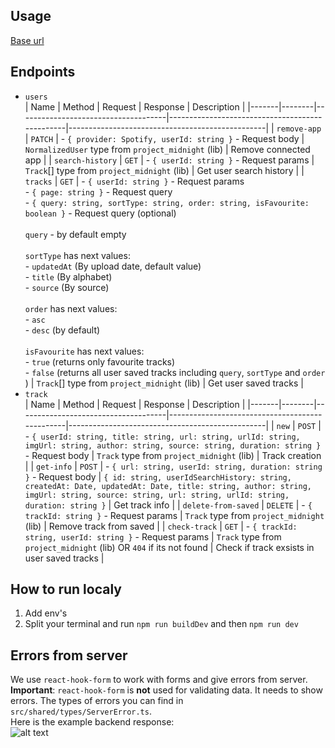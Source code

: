 ## Usage

[Base url](https://project-midnight-backend.onrender.com/)

## Endpoints

- `users`
  <br>
  | Name | Method | Request | Response | Description |
  |-------|--------|-------------------------------------|------------------------------------------------|-------------------------------------------------|
  | `remove-app` | `PATCH` | - `{ provider: Spotify, userId: string }` - Request body | `NormalizedUser` type from `project_midnight` (lib) | Remove connected app |
  | `search-history` | `GET` | - `{ userId: string }` - Request params | `Track`[] type from `project_midnight` (lib) | Get user search history |
  | `tracks` | `GET` | - `{ userId: string }` - Request params <br> - `{ page: string }` - Request query <br> - `{ query: string, sortType: string, order: string, isFavourite: boolean }` - Request query (optional) <br><br> `query` - by default empty <br><br> `sortType` has next values: <br> - `updatedAt` (By upload date, default value) <br> - `title` (By alphabet) <br> - `source` (By source) <br><br> `order` has next values: <br> - `asc` <br> - `desc` (by default) <br><br> `isFavourite` has next values: <br> - `true` (returns only favourite tracks) <br> - `false` (returns all user saved tracks including `query`, `sortType` and `order` ) | `Track`[] type from `project_midnight` (lib) | Get user saved tracks |
- `track`
  <br>
  | Name | Method | Request | Response | Description |
  |-------|--------|-------------------------------------|------------------------------------------------|-------------------------------------------------|
  | `new` | `POST` | - `{ userId: string, title: string, url: string, urlId: string, imgUrl: string, author: string, source: string, duration: string }` - Request body | `Track` type from `project_midnight` (lib) | Track creation |
  | `get-info` | `POST` | - `{ url: string, userId: string, duration: string }` - Request body | `{ id: string, userIdSearchHistory: string, createdAt: Date, updatedAt: Date, title: string, author: string, imgUrl: string, source: string, url: string, urlId: string, duration: string }` | Get track info |
  | `delete-from-saved` | `DELETE` | - `{ trackId: string }` - Request params | `Track` type from `project_midnight` (lib) | Remove track from saved |
  | `check-track` | `GET` | - `{ trackId: string, userId: string }` - Request params | `Track` type from `project_midnight` (lib) OR `404` if its not found | Check if track exsists in user saved tracks |

## How to run localy

1. Add env's
2. Split your terminal and run `npm run buildDev` and then `npm run dev`

## Errors from server

We use `react-hook-form` to work with forms and give errors from server.
<br>
**Important**: `react-hook-form` is **not** used for validating data. It needs to show errors. The types of errors you can find in `src/shared/types/ServerError.ts`.
<br>
Here is the example backend response:
<br>
![alt text](https://iili.io/JM7u6Qe.jpg)
